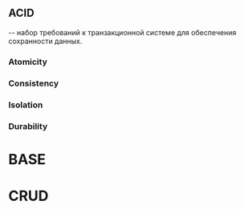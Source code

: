 ## ACID
-- набор требований к транзакционной системе для обеспечения сохранности данных.

### Atomicity


### Consistency


### Isolation


### Durability



# BASE

# CRUD